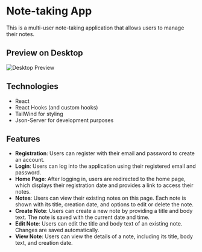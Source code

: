 # Note-taking App

This is a multi-user note-taking application that allows users to manage their notes. 

## Preview on Desktop

![Desktop Preview](./preview/desktop.png "Desktop 1440x900px")

## Technologies

- React
- React Hooks (and custom hooks)
- TailWind for styling
- Json-Server for development purposes

## Features

- **Registration**: Users can register with their email and password to create an account.
- **Login**: Users can log into the application using their registered email and password.
- **Home Page**: After logging in, users are redirected to the home page, which displays their registration date and provides a link to access their notes.
- **Notes**: Users can view their existing notes on this page. Each note is shown with its title, creation date, and options to edit or delete the note.
- **Create Note**: Users can create a new note by providing a title and body text. The note is saved with the current date and time.
- **Edit Note**: Users can edit the title and body text of an existing note. Changes are saved automatically.
- **View Note**: Users can view the details of a note, including its title, body text, and creation date.
